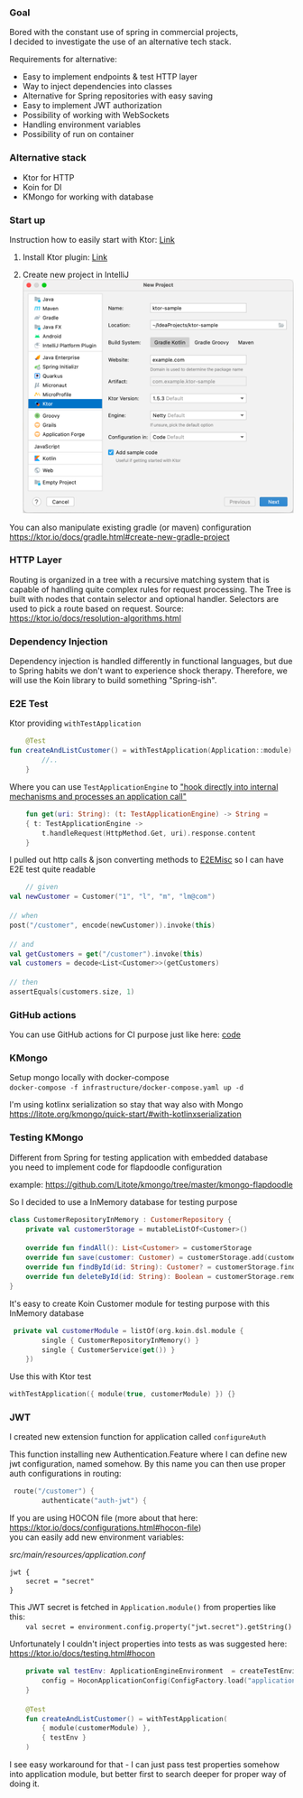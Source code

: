 ### Goal

Bored with the constant use of spring in commercial projects, \
I decided to investigate the use of an alternative tech stack.

Requirements for alternative:

* Easy to implement endpoints & test HTTP layer
* Way to inject dependencies into classes
* Alternative for Spring repositories with easy saving
* Easy to implement JWT authorization
* Possibility of working with WebSockets
* Handling environment variables  
* Possibility of run on container

### Alternative stack

* Ktor for HTTP
* Koin for DI
* KMongo for working with database

### Start up

Instruction how to easily start with Ktor: [Link](https://ktor.io/docs/intellij-idea.html#install_plugin)

1) Install Ktor
   plugin: [Link](https://plugins.jetbrains.com/plugin/16008-ktor?_ga=2.119157257.1475561129.1641494389-2002089144.1641494389&_gl=1*10ouy88*_ga*MjAwMjA4OTE0NC4xNjQxNDk0Mzg5*_ga_VCMCSM1ZZ7*MTY0MTU3MDgyMS4yLjEuMTY0MTU3MzEwOC4w)

2) Create new project in IntelliJ
   ![img.png](doc/img.png)

You can also manipulate existing gradle (or maven) configuration
https://ktor.io/docs/gradle.html#create-new-gradle-project

### HTTP Layer

Routing is organized in a tree with a recursive matching system that is capable of handling quite complex rules for
request processing. The Tree is built with nodes that contain selector and optional handler. Selectors are used to pick
a route based on request. Source: https://ktor.io/docs/resolution-algorithms.html

### Dependency Injection

Dependency injection is handled differently in functional languages, but due to Spring habits we don't want to
experience shock therapy. Therefore, we will use the Koin library to build something "Spring-ish".

### E2E Test

Ktor providing `withTestApplication`

```kotlin
    @Test
fun createAndListCustomer() = withTestApplication(Application::module) {
        //..
    }
```

Where you can use `TestApplicationEngine`
to ["hook directly into internal mechanisms and processes an application call"](https://ktor.io/docs/testing.html)

```kotlin
    fun get(uri: String): (t: TestApplicationEngine) -> String =
    { t: TestApplicationEngine ->
        t.handleRequest(HttpMethod.Get, uri).response.content
    }
```

I pulled out http calls & json converting methods to [E2EMisc](src/test/kotlin/com/example/E2EMisc.kt) so I can have E2E
test quite readable

```kotlin
    // given
val newCustomer = Customer("1", "l", "m", "lm@com")

// when
post("/customer", encode(newCustomer)).invoke(this)

// and
val getCustomers = get("/customer").invoke(this)
val customers = decode<List<Customer>>(getCustomers)

// then
assertEquals(customers.size, 1)
```

### GitHub actions

You can use GitHub actions for CI purpose just like here: [code](.github/workflows/test.yaml)

### KMongo

Setup mongo locally with docker-compose \
`docker-compose -f infrastructure/docker-compose.yaml up -d`

I'm using kotlinx serialization so stay that way also with Mongo \
https://litote.org/kmongo/quick-start/#with-kotlinxserialization

### Testing KMongo

Different from Spring for testing application with embedded database \
you need to implement code for flapdoodle configuration

example: https://github.com/Litote/kmongo/tree/master/kmongo-flapdoodle

So I decided to use a InMemory database for testing purpose
```kotlin
class CustomerRepositoryInMemory : CustomerRepository {
    private val customerStorage = mutableListOf<Customer>()

    override fun findAll(): List<Customer> = customerStorage
    override fun save(customer: Customer) = customerStorage.add(customer)
    override fun findById(id: String): Customer? = customerStorage.find { it.id == id }
    override fun deleteById(id: String): Boolean = customerStorage.removeIf { it.id == id }
}
```

It's easy to create Koin Customer module for testing purpose with this InMemory database

```kotlin
 private val customerModule = listOf(org.koin.dsl.module {
        single { CustomerRepositoryInMemory() }
        single { CustomerService(get()) }
    })
```

Use this with Ktor test
```kotlin
withTestApplication({ module(true, customerModule) }) {}
```

### JWT
I created new extension function for application called `configureAuth`

This function installing new Authentication.Feature where I can define new jwt configuration, named somehow.
By this name you can then use proper auth configurations in routing:

```kotlin
 route("/customer") {
        authenticate("auth-jwt") {
```

If you are using HOCON file (more about that here: https://ktor.io/docs/configurations.html#hocon-file) \
you can easily add new environment variables:

_src/main/resources/application.conf_
```
jwt {
    secret = "secret"
}
```

This JWT secret is fetched in `Application.module()` from properties like this: \
`    
val secret = environment.config.property("jwt.secret").getString()
`


Unfortunately I couldn't inject properties into tests as was suggested here: https://ktor.io/docs/testing.html#hocon
```kotlin
    private val testEnv: ApplicationEngineEnvironment  = createTestEnvironment {
        config = HoconApplicationConfig(ConfigFactory.load("application.conf"))
    }
    
    @Test
    fun createAndListCustomer() = withTestApplication(
        { module(customerModule) },
        { testEnv }
    )
```

I see easy workaround for that - I can just pass test properties somehow into  application module,
but better first to search deeper for proper way of doing it.